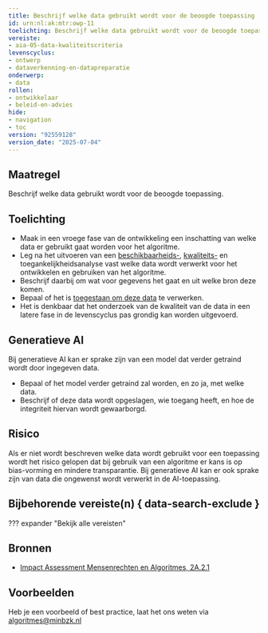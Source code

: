 ```yaml
---
title: Beschrijf welke data gebruikt wordt voor de beoogde toepassing
id: urn:nl:ak:mtr:owp-11
toelichting: Beschrijf welke data gebruikt wordt voor de beoogde toepassing.
vereiste:
- aia-05-data-kwaliteitscriteria
levenscyclus:
- ontwerp
- dataverkenning-en-datapreparatie
onderwerp:
- data
rollen:
- ontwikkelaar
- beleid-en-advies
hide:
- navigation
- toc
version: "92559128"
version_date: "2025-07-04"
---
```


<!-- Let op! onderstaande regel met 'tags' niet weghalen! Deze maakt automatisch de knopjes op basis van de metadata  -->
<!-- tags -->

## Maatregel
Beschrijf welke data gebruikt wordt voor de beoogde toepassing.

## Toelichting
- Maak in een vroege fase van de ontwikkeling een inschatting van welke data er gebruikt gaat worden voor het algoritme.
- Leg na het uitvoeren van een [beschikbaarheids-](2-owp-02-data-beschikbaarheid.md), [kwaliteits-](3-dat-01-datakwaliteit.md) en toegankelijkheidsanalyse vast welke data wordt verwerkt voor het ontwikkelen en gebruiken van het algoritme.
- Beschrijf daarbij om wat voor gegevens het gaat en uit welke bron deze komen.
- Bepaal of het is [toegestaan om deze data](2-owp-03-doel-verwerken-persoonsgegevens.md) te verwerken.
- Het is denkbaar dat het onderzoek van de kwaliteit van de data in een latere fase in de levenscyclus pas grondig kan worden uitgevoerd.

## Generatieve AI
Bij generatieve AI kan er sprake zijn van een model dat verder getraind wordt door ingegeven data.

- Bepaal of het model verder getraind zal worden, en zo ja, met welke data.
- Beschrijf of deze data wordt opgeslagen, wie toegang heeft, en hoe de integriteit hiervan wordt gewaarborgd.

## Risico
Als er niet wordt beschreven welke data wordt gebruikt voor een toepassing wordt het risico gelopen dat bij gebruik van een algoritme er kans is op bias-vorming en mindere transparantie. Bij generatieve AI kan er ook sprake zijn van data die ongewenst wordt verwerkt in de AI-toepassing.


## Bijbehorende vereiste(n) { data-search-exclude }
??? expander "Bekijk alle vereisten"
    <!-- list_vereisten_on_maatregelen_page -->

## Bronnen
- [Impact Assessment Mensenrechten en Algoritmes, 2A.2.1](../hulpmiddelen/IAMA.md)

## Voorbeelden


Heb je een voorbeeld of best practice, laat het ons weten via [algoritmes@minbzk.nl](mailto:algoritmes@minbzk.nl)
